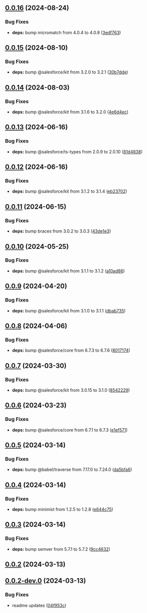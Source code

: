 ## [0.0.16](https://github.com/salesforcecli/test-library-release/compare/0.0.15...0.0.16) (2024-08-24)


### Bug Fixes

* **deps:** bump micromatch from 4.0.4 to 4.0.8 ([3edf763](https://github.com/salesforcecli/test-library-release/commit/3edf7637d2db3786fe134e18340eadb7efe5c2f8))



## [0.0.15](https://github.com/salesforcecli/test-library-release/compare/0.0.14...0.0.15) (2024-08-10)


### Bug Fixes

* **deps:** bump @salesforce/kit from 3.2.0 to 3.2.1 ([30b7dde](https://github.com/salesforcecli/test-library-release/commit/30b7dde69f97b1c5207c51a333031082943442f4))



## [0.0.14](https://github.com/salesforcecli/test-library-release/compare/0.0.13...0.0.14) (2024-08-03)


### Bug Fixes

* **deps:** bump @salesforce/kit from 3.1.6 to 3.2.0 ([4e6d4ec](https://github.com/salesforcecli/test-library-release/commit/4e6d4ec414a9b54e3526678736ee90a9acb03337))



## [0.0.13](https://github.com/salesforcecli/test-library-release/compare/0.0.12...0.0.13) (2024-06-16)


### Bug Fixes

* **deps:** bump @salesforce/ts-types from 2.0.9 to 2.0.10 ([81d4838](https://github.com/salesforcecli/test-library-release/commit/81d483875091c65c408a3d07ce67e18189917851))



## [0.0.12](https://github.com/salesforcecli/test-library-release/compare/0.0.11...0.0.12) (2024-06-16)


### Bug Fixes

* **deps:** bump @salesforce/kit from 3.1.2 to 3.1.4 ([eb23702](https://github.com/salesforcecli/test-library-release/commit/eb23702feb87573460a91d5c9cadd3d91e2393ec))



## [0.0.11](https://github.com/salesforcecli/test-library-release/compare/0.0.10...0.0.11) (2024-06-15)


### Bug Fixes

* **deps:** bump braces from 3.0.2 to 3.0.3 ([43de1e3](https://github.com/salesforcecli/test-library-release/commit/43de1e3dc770c6b95b7e1e22f0619c1ea32657c9))



## [0.0.10](https://github.com/salesforcecli/test-library-release/compare/0.0.9...0.0.10) (2024-05-25)


### Bug Fixes

* **deps:** bump @salesforce/kit from 3.1.1 to 3.1.2 ([a10ad86](https://github.com/salesforcecli/test-library-release/commit/a10ad8652cc1fe8fc09b70e426fcdd6c6dc1b6a8))



## [0.0.9](https://github.com/salesforcecli/test-library-release/compare/0.0.8...0.0.9) (2024-04-20)


### Bug Fixes

* **deps:** bump @salesforce/kit from 3.1.0 to 3.1.1 ([dbab735](https://github.com/salesforcecli/test-library-release/commit/dbab7356ba5d676755afa8a1cca3a1b557f3c9bd))



## [0.0.8](https://github.com/salesforcecli/test-library-release/compare/0.0.7...0.0.8) (2024-04-06)


### Bug Fixes

* **deps:** bump @salesforce/core from 6.7.3 to 6.7.6 ([8017174](https://github.com/salesforcecli/test-library-release/commit/8017174ed5888b05c7657bc4831a446b81ef1bd8))



## [0.0.7](https://github.com/salesforcecli/test-library-release/compare/0.0.6...0.0.7) (2024-03-30)


### Bug Fixes

* **deps:** bump @salesforce/kit from 3.0.15 to 3.1.0 ([8542229](https://github.com/salesforcecli/test-library-release/commit/8542229592c7df62e4a41b088d7379fc8330e9dc))



## [0.0.6](https://github.com/salesforcecli/test-library-release/compare/0.0.5...0.0.6) (2024-03-23)


### Bug Fixes

* **deps:** bump @salesforce/core from 6.7.1 to 6.7.3 ([e1ef571](https://github.com/salesforcecli/test-library-release/commit/e1ef571b77b69ddaec3253e2fabb093d48453162))



## [0.0.5](https://github.com/salesforcecli/test-library-release/compare/0.0.4...0.0.5) (2024-03-14)


### Bug Fixes

* **deps:** bump @babel/traverse from 7.17.0 to 7.24.0 ([da5bfa6](https://github.com/salesforcecli/test-library-release/commit/da5bfa60d8e0b64b54ec316d766e062eb49155df))



## [0.0.4](https://github.com/salesforcecli/test-library-release/compare/0.0.3...0.0.4) (2024-03-14)


### Bug Fixes

* **deps:** bump minimist from 1.2.5 to 1.2.8 ([e644c75](https://github.com/salesforcecli/test-library-release/commit/e644c755730c5240fe830472e9aed72293b476cd))



## [0.0.3](https://github.com/salesforcecli/test-library-release/compare/0.0.2...0.0.3) (2024-03-14)


### Bug Fixes

* **deps:** bump semver from 5.7.1 to 5.7.2 ([9cc4632](https://github.com/salesforcecli/test-library-release/commit/9cc463209baa012f43677cc523456df20555d798))



## [0.0.2](https://github.com/salesforcecli/test-library-release/compare/0.0.2-dev.0...0.0.2) (2024-03-13)



## [0.0.2-dev.0](https://github.com/salesforcecli/test-library-release/compare/04f953c60731a8b52667b05c2944577c8c7c7a28...0.0.2-dev.0) (2024-03-13)


### Bug Fixes

* readme updates ([04f953c](https://github.com/salesforcecli/test-library-release/commit/04f953c60731a8b52667b05c2944577c8c7c7a28))



